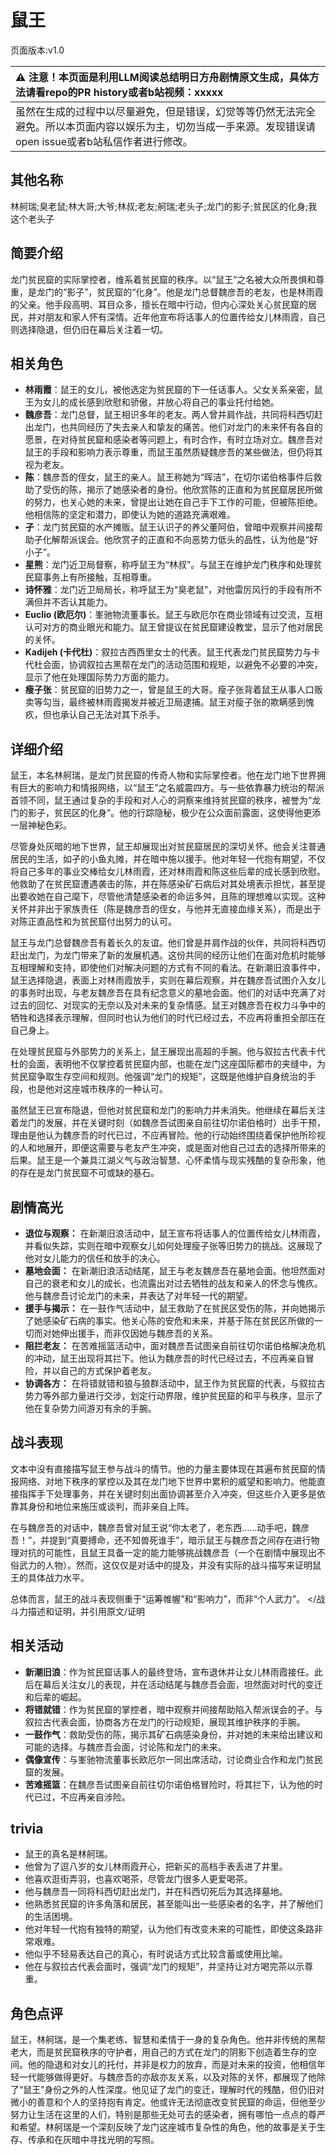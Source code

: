 # 鼠王
页面版本:v1.0
 

| :warning: 注意！本页面是利用LLM阅读总结明日方舟剧情原文生成，具体方法请看repo的PR history或者b站视频：xxxxx           |
|:----------------------------|
| 虽然在生成的过程中以尽量避免，但是错误，幻觉等等仍然无法完全避免。所以本页面内容以娱乐为主，切勿当成一手来源。发现错误请open issue或者b站私信作者进行修改。|



## 其他名称
林舸瑞;臭老鼠;林大哥;大爷;林叔;老友;舸瑞;老头子;龙门的影子;贫民区的化身;我这个老头子
## 简要介绍
龙门贫民窟的实际掌控者，维系着贫民窟的秩序。以“鼠王”之名被大众所畏惧和尊重，是龙门的“影子”，贫民窟的“化身”。他是龙门总督魏彦吾的老友，也是林雨霞的父亲。他手段高明、耳目众多，擅长在暗中行动，但内心深处关心贫民窟的居民，并对朋友和家人怀有深情。近年他宣布将话事人的位置传给女儿林雨霞，自己则选择隐退，但仍旧在幕后关注着一切。
## 相关角色
-   **林雨霞**：鼠王的女儿，被他选定为贫民窟的下一任话事人。父女关系亲密，鼠王为女儿的成长感到欣慰和骄傲，并放心将自己的事业托付给她。
-   **魏彦吾**：龙门总督，鼠王相识多年的老友。两人曾并肩作战，共同将科西切赶出龙门，也共同经历了失去亲人和挚友的痛苦。他们对龙门的未来怀有各自的愿景，在对待贫民窟和感染者等问题上，有时合作，有时立场对立。魏彦吾对鼠王的手段和影响力表示尊重，而鼠王虽然质疑魏彦吾的某些做法，但仍将其视为老友。
-   **陈**：魏彦吾的侄女，鼠王的亲人。鼠王称她为“晖洁”，在切尔诺伯格事件后救助了受伤的陈，揭示了她感染者的身份。他欣赏陈的正直和为贫民窟居民所做的努力，也关心她的未来，曾提出让她在自己手下工作的可能，但被陈拒绝。他相信陈的坚定和潜力，即使认为她的道路充满艰难。
-   **孑**：龙门贫民窟的水产摊贩。鼠王认识孑的养父董阿伯，曾暗中观察并间接帮助孑化解帮派误会。他欣赏孑的正直和不向恶势力低头的品性，认为他是“好小子”。
-   **星熊**：龙门近卫局督察，称呼鼠王为“林叔”。与鼠王在维护龙门秩序和处理贫民窟事务上有所接触，互相尊重。
-   **诗怀雅**：龙门近卫局局长，称呼鼠王为“臭老鼠”，对他雷厉风行的手段有所不满但并不否认其能力。
-   **Euclio (欧厄尔)**：峯驰物流董事长。鼠王与欧厄尔在商业领域有过交流，互相认可对方的商业眼光和能力。鼠王曾提议在贫民窟建设教堂，显示了他对居民的关怀。
-   **Kadijeh (卡代杜)**：叙拉古西西里女士的代表。鼠王代表龙门贫民窟势力与卡代杜会面，协调叙拉古黑帮在龙门的活动范围和规矩，以避免不必要的冲突，显示了他在处理国际势力方面的能力。
-   **瘦子张**：贫民窟的旧势力之一，曾是鼠王的大哥。瘦子张背着鼠王从事人口贩卖等勾当，最终被林雨霞揭发并被近卫局逮捕。鼠王对瘦子张的欺瞒感到愧疚，但也承认自己无法对其下杀手。
## 详细介绍
鼠王，本名林舸瑞，是龙门贫民窟的传奇人物和实际掌控者。他在龙门地下世界拥有巨大的影响力和情报网络，以“鼠王”之名威震四方。与一些依靠暴力统治的帮派首领不同，鼠王通过复杂的手段和对人心的洞察来维持贫民窟的秩序，被誉为“龙门的影子，贫民区的化身”。他的行踪隐秘，极少在公众面前露面，这使得他更添一层神秘色彩。

尽管身处灰暗的地下世界，鼠王却展现出对贫民窟居民的深切关怀。他会关注普通居民的生活，如孑的小鱼丸摊，并在暗中施以援手。他对年轻一代抱有期望，不仅将自己多年的事业交棒给女儿林雨霞，还对林雨霞和陈这些后辈的成长感到欣慰。他救助了在贫民窟遭遇袭击的陈，并在陈感染矿石病后对其处境表示担忧，甚至提出要收她在自己麾下，尽管他清楚感染者的命运多舛，且陈的理想难以实现。这种关怀并非出于家族责任（陈是魏彦吾的侄女，与他并无直接血缘关系），而是出于对陈正直品性和为贫民窟付出努力的认可。

鼠王与龙门总督魏彦吾有着长久的友谊。他们曾是并肩作战的伙伴，共同将科西切赶出龙门，为龙门带来了新的发展机遇。这份共同的经历让他们在面对危机时能够互相理解和支持，即使他们对解决问题的方式有不同的看法。在新潮旧浪事件中，鼠王选择隐退，表面上对林雨霞放手，实则在幕后观察，并在魏彦吾试图介入女儿的事务时出现，与老友魏彦吾在具有纪念意义的墓地会面。他们的对话中充满了对过去的回忆、对现实的无奈以及对未来的复杂情感。鼠王对魏彦吾在权力斗争中的牺牲和选择表示理解，但同时也认为他们的时代已经过去，不应再将重担全部压在自己身上。

在处理贫民窟与外部势力的关系上，鼠王展现出高超的手腕。他与叙拉古代表卡代杜的会面，表明他不仅掌控着贫民窟内部，也能在龙门这座国际都市的夹缝中，为贫民窟争取生存空间和规则。他强调“龙门的规矩”，这既是他维护自身统治的手段，也是他对这座城市秩序的一种认可。

虽然鼠王已宣布隐退，但他对贫民窟和龙门的影响力并未消失。他继续在幕后关注着龙门的发展，并在关键时刻（如魏彦吾试图亲自前往切尔诺伯格时）出手干预，理由是他认为魏彦吾的时代已过，不应再冒险。他的行动始终围绕着保护他所珍视的人和地展开，即便这需要与老友产生冲突，或是面对他自己过去的选择所带来的后果。鼠王是一个兼具江湖义气与政治智慧、心怀柔情与现实残酷的复杂形象，他的存在是龙门贫民窟不可或缺的基石。
## 剧情高光
*   **退位与观察：** 在新潮旧浪活动中，鼠王宣布将话事人的位置传给女儿林雨霞，并看似失踪，实则在暗中观察女儿如何处理瘦子张等旧势力的挑战。这展现了他对女儿能力的信任和放手的决心。
*   **墓地会面：** 在新潮旧浪活动结尾，鼠王与老友魏彦吾在墓地会面。他坦然面对自己的衰老和女儿的成长，也流露出对过去牺牲的战友和亲人的怀念与愧疚。他与魏彦吾讨论龙门的未来，并表达了对年轻一代的期望。
*   **援手与揭示：** 在一鼓作气活动中，鼠王救助了在贫民区受伤的陈，并向她揭示了她感染矿石病的事实。他关心陈的安危和未来，并基于陈在贫民区所做的一切而对她伸出援手，而非仅因她与魏彦吾的关系。
*   **阻拦老友：** 在苦难摇篮活动中，面对魏彦吾试图亲自前往切尔诺伯格解决危机的冲动，鼠王出现将其拦下。他认为魏彦吾的时代已经过去，不应再亲自冒险，并以自己的方式保护着老友。
*   **协调各方：** 在将错就错和狼与狼群活动中，鼠王作为贫民窟的代表，与叙拉古势力等外部力量进行交涉，划定行动界限，维护贫民窟的和平与秩序，显示了他在复杂势力间游刃有余的手腕。
## 战斗表现
文本中没有直接描写鼠王参与战斗的情节。他的力量主要体现在其遍布贫民窟的情报网络、对地下秩序的掌控以及其在龙门地下世界中累积的威望和影响力。他能直接指挥手下处理事务，并在关键时刻出面协调甚至介入冲突，但这些介入更多是依靠其身份和地位来施压或谈判，而非亲自上阵。

在与魏彦吾的对话中，魏彦吾曾对鼠王说“你太老了，老东西......动手吧，魏彦吾！”，并提到“真要搏命，还不知兽死谁手”，暗示鼠王与魏彦吾之间存在进行物理对抗的可能性，且鼠王具备一定的能力能够挑战魏彦吾（一个在剧情中展现出不俗武力的人物）。然而，这仅仅是对话中的提及，并没有实际的战斗描写来证明鼠王的具体战力水平。

总体而言，鼠王的战斗表现侧重于“运筹帷幄”和“影响力”，而非“个人武力”。
</战斗力描述和证明，并引用原文/证明
## 相关活动
-   **新潮旧浪**：作为贫民窟话事人的最终登场，宣布退休并让女儿林雨霞接任。此后在幕后关注女儿的表现，并在活动结尾与魏彦吾会面，坦然面对时代的变迁和后辈的崛起。
-   **将错就错**：作为贫民窟的掌控者，暗中观察并间接帮助陷入帮派误会的孑。与叙拉古代表会面，协商各方在龙门的行动规矩，展现其维护秩序的手腕。
-   **一鼓作气**：救助受伤的陈，揭示其矿石病感染身份，并对她的未来给出建议和可能的选择。与魏彦吾会面，讨论陈和龙门的未来。
-   **偶像宣传**：与峯驰物流董事长欧厄尔一同出席活动，讨论商业合作和龙门贫民窟的发展。
-   **苦难摇篮**：在魏彦吾试图亲自前往切尔诺伯格冒险时，将其拦下，认为他的时代已过，不应再亲自涉险。
## trivia
*   鼠王的真名是林舸瑞。
*   他曾为了逗八岁的女儿林雨霞开心，把新买的高档手表丢进了井里。
*   他喜欢逛街弄羽，也喜欢喝茶，尽管龙门很多人更爱喝茶。
*   他与魏彦吾一同将科西切赶出龙门，并在科西切死后为其选择墓地。
*   他熟悉贫民窟的许多角落和居民，甚至能叫出一些感染者的名字，并了解他们的生活困境。
*   他对年轻一代抱有独特的期望，认为他们有改变未来的可能性，即使这条路非常艰难。
*   他似乎不轻易表达自己的真心，有时说话方式比较含蓄或使用比喻。
*   他在与叙拉古代表会面时，强调“龙门的规矩”，并坚持让对方喝完茶以示尊重。
## 角色点评
鼠王，林舸瑞，是一个集老练、智慧和柔情于一身的复杂角色。他并非传统的黑帮老大，而是贫民窟秩序的守护者，用自己的方式在龙门的阴影下创造着生存的空间。他的隐退和对女儿的托付，并非是权力的放弃，而是对未来的投资，他相信年轻一代能够做得更好。与魏彦吾的亦敌亦友关系，以及对陈的关怀，都展现了他除了“鼠王”身份之外的人性深度。他见证了龙门的变迁，理解时代的残酷，但仍旧对微小的善意和个人的坚持抱有肯定。他或许无法彻底改变贫民窟的命运，但他至少努力让生活在这里的人们，特别是那些无处可去的感染者，拥有哪怕一点点的尊严和希望。林舸瑞是一个深刻反映了龙门这座城市复杂性的角色，他的故事是关于生存、传承和在灰暗中寻找光明的写照。